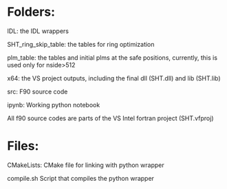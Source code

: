 # Folders:
IDL:                  the IDL wrappers

SHT_ring_skip_table:  the tables for ring optimization

plm_table:            the tables and initial plms at the safe positions, currently, this is used only for nside>512

x64:                  the VS project outputs, including the final dll (SHT.dll) and lib (SHT.lib)

src:                  F90 source code

ipynb:                Working python notebook


All f90 source codes are parts of the VS Intel fortran project (SHT.vfproj)

# Files:

CMakeLists:           CMake file for linking with python wrapper

compile.sh            Script that compiles the python wrapper



